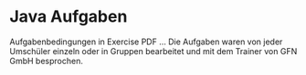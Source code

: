 # Java Aufgaben

Aufgabenbedingungen in Exercise PDF ...
Die Aufgaben waren von jeder Umschüler einzeln oder in Gruppen bearbeitet und mit dem Trainer von GFN GmbH besprochen.
